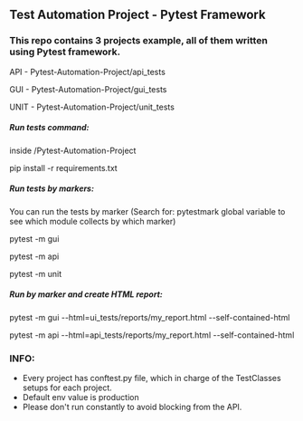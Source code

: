## Test Automation Project - Pytest Framework
### This repo contains 3 projects example, all of them written using Pytest framework.
API  -  Pytest-Automation-Project/api_tests

GUI  -  Pytest-Automation-Project/gui_tests

UNIT - Pytest-Automation-Project/unit_tests


##### Run tests command:
inside /Pytest-Automation-Project

pip install -r requirements.txt

##### Run tests by markers:
You can run the tests by marker 
(Search for: pytestmark global variable to see which module collects by which marker)


pytest -m gui 

pytest -m api

pytest -m unit

##### Run by marker and create HTML report:

pytest -m gui --html=ui_tests/reports/my_report.html --self-contained-html

pytest -m api --html=api_tests/reports/my_report.html --self-contained-html


### INFO:
* Every project has conftest.py file, which in charge of the TestClasses setups for each project.
* Default env value is production
* Please don't run constantly to avoid blocking from the API.